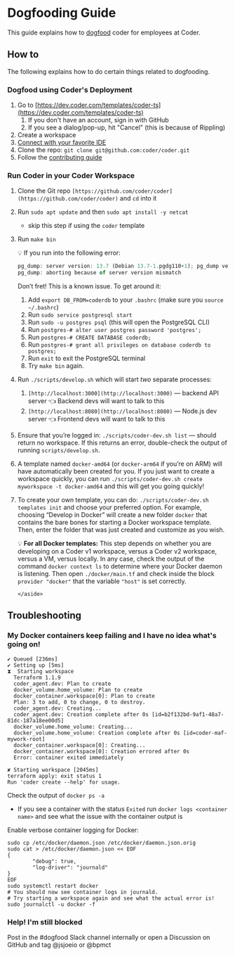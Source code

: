# Dogfooding Guide

This guide explains how to [dogfood](https://www.techopedia.com/definition/30784/dogfooding) coder for employees at Coder.

## How to

The following explains how to do certain things related to dogfooding.

### Dogfood using Coder's Deployment

1. Go to [https://dev.coder.com/templates/coder-ts](https://dev.coder.com/templates/coder-ts)
   1. If you don't have an account, sign in with GitHub
   2. If you see a dialog/pop-up, hit "Cancel" (this is because of Rippling)
2. Create a workspace
3. [Connect with your favorite IDE](https://coder.com/docs/coder-oss/latest/ides)
4. Clone the repo: `git clone git@github.com:coder/coder.git`
5. Follow the [contributing guide](https://coder.com/docs/coder-oss/latest/CONTRIBUTING)

### Run Coder in your Coder Workspace

1.  Clone the Git repo `[https://github.com/coder/coder](https://github.com/coder/coder)` and `cd` into it
2.  Run `sudo apt update` and then `sudo apt install -y netcat`
    - skip this step if using the `coder` template
3.  Run `make bin`

    <aside>
    💡 If you run into the following error:

    ```js
    pg_dump: server version: 13.7 (Debian 13.7-1.pgdg110+1); pg_dump version: 11.16 (Ubuntu 11.16-1.pgdg20.04+1)
    pg_dump: aborting because of server version mismatch
    ```

    Don’t fret! This is a known issue. To get around it:

    1. Add `export DB_FROM=coderdb` to your `.bashrc` (make sure you `source ~/.bashrc`)
    2. Run `sudo service postgresql start`
    3. Run `sudo -u postgres psql` (this will open the PostgreSQL CLI)
    4. Run `postgres-# alter user postgres password 'postgres';`
    5. Run `postgres-# CREATE DATABASE coderdb;`
    6. Run `postgres-# grant all privileges on database coderdb to postgres;`
    7. Run `exit` to exit the PostgreSQL terminal
    8. Try `make bin` again.
    </aside>

4.  Run `./scripts/develop.sh` which will start _two_ separate processes:
    1. `[http://localhost:3000](http://localhost:3000)` — backend API server 👈 Backend devs will want to talk to this
    2. `[http://localhost:8080](http://localhost:8080)` — Node.js dev server 👈 Frontend devs will want to talk to this
5.  Ensure that you’re logged in: `./scripts/coder-dev.sh list` — should return no workspace. If this returns an error, double-check the output of running `scripts/develop.sh`.
6.  A template named `docker-amd64` (or `docker-arm64` if you’re on ARM) will have automatically been created for you. If you just want to create a workspace quickly, you can run `./scripts/coder-dev.sh create myworkspace -t docker-amd64` and this will get you going quickly!
7.  To create your own template, you can do: `./scripts/coder-dev.sh templates init` and choose your preferred option.
    For example, choosing “Develop in Docker” will create a new folder `docker` that contains the bare bones for starting a Docker workspace template.
    Then, enter the folder that was just created and customize as you wish.
        <aside>
        💡 **For all Docker templates:**
        This step depends on whether you are developing on a Coder v1 workspace, versus a Coder v2 workspace, versus a VM, versus locally. In any case, check the output of the command `docker context ls` to determine where your Docker daemon is listening. Then open `./docker/main.tf` and check inside the block  `provider "docker"` that the variable `"host"` is set correctly.

        </aside>

## Troubleshooting

### My Docker containers keep failing and I have no idea what's going on!

```shell
✔ Queued [236ms]
✔ Setting up [5ms]
⧗  Starting workspace
  Terraform 1.1.9
  coder_agent.dev: Plan to create
  docker_volume.home_volume: Plan to create
  docker_container.workspace[0]: Plan to create
  Plan: 3 to add, 0 to change, 0 to destroy.
  coder_agent.dev: Creating...
  coder_agent.dev: Creation complete after 0s [id=b2f132bd-9af1-48a7-81dc-187a18ee00d5]
  docker_volume.home_volume: Creating...
  docker_volume.home_volume: Creation complete after 0s [id=coder-maf-mywork-root]
  docker_container.workspace[0]: Creating...
  docker_container.workspace[0]: Creation errored after 0s
  Error: container exited immediately

✘ Starting workspace [2045ms]
terraform apply: exit status 1
Run 'coder create --help' for usage.
```

Check the output of `docker ps -a`

- If you see a container with the status `Exited` run `docker logs <container name>` and see what the issue with the container output is

Enable verbose container logging for Docker:

```shell
sudo cp /etc/docker/daemon.json /etc/docker/daemon.json.orig
sudo cat > /etc/docker/daemon.json << EOF
{
        "debug": true,
        "log-driver": "journald"
}
EOF
sudo systemctl restart docker
# You should now see container logs in journald.
# Try starting a workspace again and see what the actual error is!
sudo journalctl -u docker -f
```

### Help! I'm still blocked

Post in the #dogfood Slack channel internally or open a Discussion on GitHub and tag @jsjoeio or @bpmct

